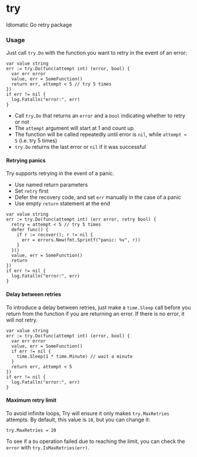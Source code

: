 # try
Idiomatic Go retry package

### Usage

Just call `try.Do` with the function you want to retry in the event of an error:

```
var value string
err := try.Do(func(attempt int) (error, bool) {
  var err error
  value, err = SomeFunction()
  return err, attempt < 5 // try 5 times
})
if err != nil {
  log.Fatalln("error:", err)
}
```

  * Call `try.Do` that returns an `error` and a `bool` indicating whether to retry or not
  * The `attempt` argument will start at 1 and count up
  * The function will be called repeatedly until error is `nil`, while `attempt < 5` (i.e. try 5 times)
  * `try.Do` returns the last error or `nil` if it was successful

#### Retrying panics

Try supports retrying in the event of a panic.

  * Use named return parameters
  * Set `retry` first
  * Defer the recovery code, and set `err` manually in the case of a panic
  * Use empty `return` statement at the end

```
var value string
err := try.Do(func(attempt int) (err error, retry bool) {
  retry = attempt < 5 // try 5 times
  defer func() {
    if r := recover(); r != nil {
      err = errors.New(fmt.Sprintf("panic: %v", r))
    }
  }()
  value, err = SomeFunction()
  return
})
if err != nil {
  log.Fatalln("error:", err)
}
```

#### Delay between retries

To introduce a delay between retries, just make a `time.Sleep` call before you return from the function if you are returning an error. If there is no error, it will not retry.

```
var value string
err := try.Do(func(attempt int) (error, bool) {
  var err error
  value, err = SomeFunction()
  if err != nil {
    time.Sleep(1 * time.Minute) // wait a minute
  }
  return err, attempt < 5
})
if err != nil {
  log.Fatalln("error:", err)
}
```

#### Maximum retry limit

To avoid infinite loops, Try will ensure it only makes `try.MaxRetries` attempts. By default, this value is `10`, but you can change it:

```
try.MaxRetries = 20
```

To see if a `Do` operation failed due to reaching the limit, you can check the `error` with `try.IsMaxRetries(err)`.
